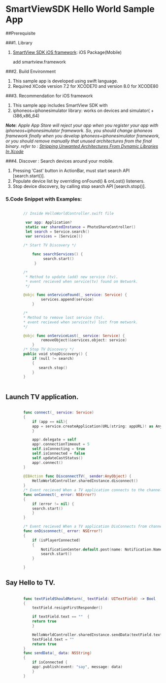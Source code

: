 # SmartViewSDK Hello World Sample App #

##Prerequisite



###1. Library
1. [SmartView SDK iOS framework](http://www.samsungdforum.com/AddLibrary/SmartViewDownload):  iOS Package(Mobile)

	add smartview.framework


###2. Build Environment
1. This sample app is developed using swift language.
2. Required XCode version 7.2 for XCODE70 and version 8.0 for XCODE80	


###3. Recommendation for  iOS framework
1. This sample app includes SmartView SDK with
2. iphoneos+iphonesimulator library: works on devices and simulator( + i386,x86_64)

 ***Note**: Apple App Store will reject your app  when you register your app with iphoneos+iphonesimulator framework.
 So, you should change iphoneos framework finally when you develop iphoneos+iphonesimulator framework, 
 or you should  remove manually that unused architectures from the final binary.
 refer to : [Stripping Unwanted Architectures From Dynamic Libraries In Xcode](http://ikennd.ac/blog/2015/02/stripping-unwanted-architectures-from-dynamic-libraries-in-xcode/)*
 
###4. Discover : Search devices around your mobile.
1. Pressing 'Cast' button in ActionBar, must start search API [search.start()].
2. Populate device list by overriding onFound() & onLost() listeners.
3. Stop device discovery, by calling stop search API [search.stop()].

### 5.Code Snippet with Examples:

	
```swift

		// Inside HelloWorldController.swift file

         var app: Application?
         static var sharedInstance = PhotoShareController()
         let search = Service.search()
         var services = [Service]()

		/* Start TV Discovery */
		 
            func searchServices() {
                 search.start()
             }

		/*
		 * Method to update (add) new service (tv).
         * event recieved when service(tv) found on Network.
		 */

        @objc func onServiceFound(_ service: Service) {
                services.append(service)
            }

        /*
        * Method to remove lost service (tv).
        * event recieved when service(tv) lost from metwork.
        */

        @objc func onServiceLost(_ service: Service) {
                removeObject(&services,object: service)
            }
		/* Stop TV Discovery */
		public void stopDiscovery() {
			if (null != search)
			{ 
               search.stop()
			}
		}
		
```

##  Launch TV application.

```swift

        func connect(_ service: Service)
        {
            if (app == nil){
            app = service.createApplication(URL(string: appURL)! as AnyObject,channelURI: channelId, args: nil)
            }

            app!.delegate = self
            app!.connectionTimeout = 5
            self.isConnecting = true
            self.isConnected = false
            self.updateCastStatus()
            app!.connect()
        }
       
        @IBAction func DisconnectTV(_ sender:AnyObject) {
            HelloWorldController.sharedInstance.disconnect()
        }
        /* Event recieved When a TV application connects to the channel */
        func onConnect(_ error: NSError?)
        {
            if (error != nil) {
            search.start()
            }
        }

        /* Event recieved When a TV application DisConnects from channel */
        func onDisconnect(_ error: NSError?)
        {
            if (isPlayerConnected)
            {
                NotificationCenter.default.post(name: Notification.Name(rawValue: "onDisconnect"), object: self, userInfo: nil)
                search.start()
            }

        }

```

##  Say Hello to TV.
        
```swift
		
        func textFieldShouldReturn(_ textField: UITextField) -> Bool
        {
            textField.resignFirstResponder()

            if textField.text == ""  {
            return true
            }

            HelloWorldController.sharedInstance.sendData(textField.text! as NSString)
            textField.text = ""
            return true
        }
        func sendData(_ data: NSString)
        {
            if isConnected {
            app!.publish(event: "say", message: data)
            }
        }

```
